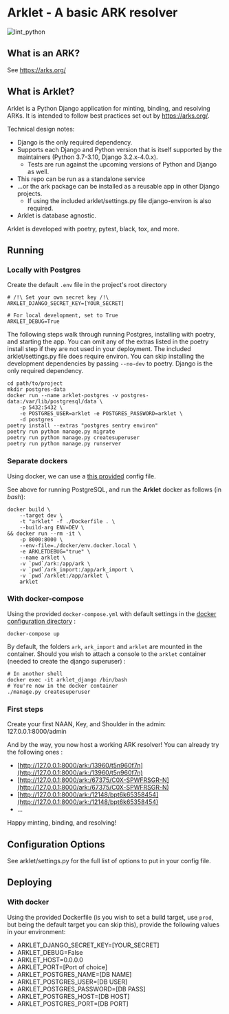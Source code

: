 # Arklet - A basic ARK resolver

![lint_python](https://github.com/internetarchive/arklet/actions/workflows/lint_python.yml/badge.svg)


## What is an ARK?
See https://arks.org/

## What is Arklet?
Arklet is a Python Django application for minting, binding, and resolving ARKs.
It is intended to follow best practices set out by https://arks.org/.

Technical design notes:
- Django is the only required dependency.
- Supports each Django and Python version that is itself supported by the maintainers (Python 3.7-3.10, Django 3.2.x-4.0.x).
    - Tests are run against the upcoming versions of Python and Django as well. 
- This repo can be run as a standalone service 
- ...or the ark package can be installed as a reusable app in other Django projects. 
    - If using the included arklet/settings.py file django-environ is also required.
- Arklet is database agnostic.

Arklet is developed with poetry, pytest, black, tox, and more.

## Running

### Locally with Postgres

Create the default `.env` file in the project's root directory

```
# /!\ Set your own secret key /!\
ARKLET_DJANGO_SECRET_KEY=[YOUR_SECRET]

# For local development, set to True
ARKLET_DEBUG=True
```

The following steps walk through running Postgres, installing with poetry, and starting
the app. You can omit any of the extras listed in the poetry install step if they are
not used in your deployment. The included arklet/settings.py file does require environ.
You can skip installing the development dependencies by passing `--no-dev` to poetry.
Django is the only required dependency.
```
cd path/to/project
mkdir postgres-data
docker run --name arklet-postgres -v postgres-data:/var/lib/postgresql/data \
    -p 5432:5432 \
    -e POSTGRES_USER=arklet -e POSTGRES_PASSWORD=arklet \
    -d postgres
poetry install --extras "postgres sentry environ"
poetry run python manage.py migrate
poetry run python manage.py createsuperuser
poetry run python manage.py runserver
```

### Separate dockers
Using docker, we can use a [this provided](./docker/env.docker.local) config file.

See above for running PostgreSQL, and run the **Arklet** docker as follows (in *bash*):
```
docker build \
    --target dev \
    -t "arklet" -f ./Dockerfile . \
    --build-arg ENV=DEV \
&& docker run --rm -it \
    -p 8000:8000 \
    --env-file=./docker/env.docker.local \
    -e ARKLETDEBUG="true" \
    --name arklet \
    -v `pwd`/ark:/app/ark \
    -v `pwd`/ark_import:/app/ark_import \
    -v `pwd`/arklet:/app/arklet \
    arklet
```

### With docker-compose
Using the provided `docker-compose.yml` with default settings in the [docker
configuration directory](./docker) :

```
docker-compose up
```

By default, the folders `ark`, `ark_import` and `arklet` are mounted in the
container. Should you wish to attach a console to the `arklet` container (needed
to create the django superuser) :
```
# In another shell
docker exec -it arklet_django /bin/bash
# You're now in the docker container
./manage.py createsuperuser
```

### First steps
Create your first NAAN, Key, and Shoulder in the admin:
127.0.0.1:8000/admin

And by the way, you now host a working ARK resolver! You can already
try the following ones :
- [http://127.0.0.1:8000/ark:/13960/t5n960f7n](http://127.0.0.1:8000/ark:/13960/t5n960f7n)
- [http://127.0.0.1:8000/ark:/67375/C0X-SPWFRSGR-N](http://127.0.0.1:8000/ark:/67375/C0X-SPWFRSGR-N)
- [http://127.0.0.1:8000/ark:/12148/bpt6k65358454](http://127.0.0.1:8000/ark:/12148/bpt6k65358454)
- ...

Happy minting, binding, and resolving!

## Configuration Options

See arklet/settings.py for the full list of options to put in your config file.

## Deploying
### With docker
Using the provided Dockerfile (is you wish to set a build target, use `prod`, 
but being the default target you can skip this), provide the following values
in your environment:

- ARKLET_DJANGO_SECRET_KEY=[YOUR_SECRET]
- ARKLET_DEBUG=False
- ARKLET_HOST=0.0.0.0
- ARKLET_PORT=[Port of choice]
- ARKLET_POSTGRES_NAME=[DB NAME]
- ARKLET_POSTGRES_USER=[DB USER]
- ARKLET_POSTGRES_PASSWORD=[DB PASS]
- ARKLET_POSTGRES_HOST=[DB HOST]
- ARKLET_POSTGRES_PORT=[DB PORT]
